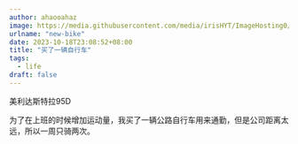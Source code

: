 ```yaml
---
author: ahaooahaz
image: https://media.githubusercontent.com/media/irisHYT/ImageHosting0/main/images/new-bike.webp
urlname: "new-bike"
date: 2023-10-18T23:08:52+08:00
title: "买了一辆自行车"
tags:
  - life
draft: false
---
```


美利达斯特拉95D

<!--more-->

为了在上班的时候增加运动量，我买了一辆公路自行车用来通勤，但是公司距离太远，所以一周只骑两次。
